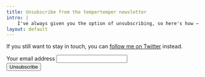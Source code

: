```yaml
---
title: Unsubscribe from the tempertemper newsletter
intro: |
    I've always given you the option of unsubscribing, so here's how – just send your email with the form below and I'll remove your name from the list.
layout: default
---
```


If you still want to stay in touch, you can [follow me on Twitter](https://twitter.com/tempertemper) instead.

<form id="unsubscribe" class="unsubscribe" method="post" app="perch_forms" action="https://tempertemper.createsend.com/t/t/u/yduddd/">
    <div>
        <label for="email">Your email address</label>
        <input type="email" id="email" required="true" name="cm-yduddd-yduddd" />
    </div>
    <input type="submit" value="Unsubscribe" />
</form>
